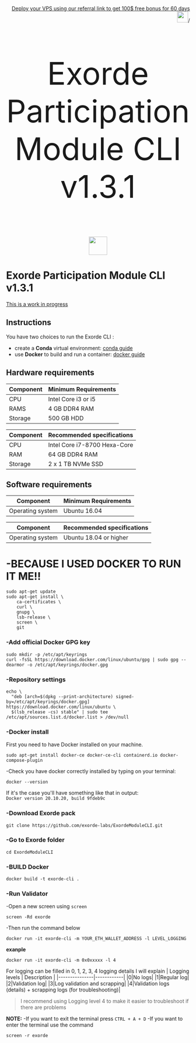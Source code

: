 <p style="font-size:14px" align="right">
<a href="https://m.do.co/c/2cea00d4f9bble" target="_blank">Deploy your VPS using our referral link to get 100$ free bonus for 60 days <img src="https://user-images.githubusercontent.com/50621007/183284313-adf81164-6db4-4284-9ea0-bcb841936350.png" width="30"/></a>/
</p>
<p align="center">
<p style="font-size:85px" align="center"> Exorde Participation Module CLI v1.3.1 
<p align="center">
  <img height="50" height="auto" src="https://user-images.githubusercontent.com/112532410/200643438-8cea10cd-2c5e-40f6-8def-b30e5bd47e9f.jpeg">
</p>

# Exorde Participation Module CLI v1.3.1

[ This is a work in progress ](https://github.com/exorde-labs/ExordeModuleCLI/)

## Instructions
You have two choices to run the Exorde CLI : 
- create a **Conda** virtual environment: [conda guide](https://docs.conda.io/projects/conda/en/latest/user-guide/install/linux.html)
- use **Docker** to build and run a container: [docker guide](https://docs.docker.com/engine/install/ubuntu)

## Hardware requirements

| Component | Minimum Requirements |
|----------|---------------------|
|CPU|Intel Core i3 or i5|
|RAMS|4 GB DDR4 RAM|
|Storage|500 GB HDD|

| Component | Recommended specifications |
|----------|---------------------|
|CPU|Intel Core i7-8700 Hexa-Core|
|RAM|64 GB DDR4 RAM|
|Storage|2 x 1 TB NVMe SSD|

## Software requirements

| Component | Minimum Requirements |
|----------|---------------------|
|Operating system|Ubuntu 16.04|

| Component | Recommended specifications |
|----------|---------------------|
|Operating system|Ubuntu 18.04 or higher|

# -BECAUSE I USED DOCKER TO RUN IT ME!! 
```
sudo apt-get update
sudo apt-get install \
    ca-certificates \
    curl \
    gnupg \
    lsb-release \
    screen \
    git
```
### -Add official Docker GPG key
```
sudo mkdir -p /etc/apt/keyrings
curl -fsSL https://download.docker.com/linux/ubuntu/gpg | sudo gpg --dearmor -o /etc/apt/keyrings/docker.gpg
```
### -Repository settings
```
echo \
  "deb [arch=$(dpkg --print-architecture) signed-by=/etc/apt/keyrings/docker.gpg] https://download.docker.com/linux/ubuntu \
  $(lsb_release -cs) stable" | sudo tee /etc/apt/sources.list.d/docker.list > /dev/null
```
### -Docker install
First you need to have Docker installed on your machine.
```
sudo apt-get install docker-ce docker-ce-cli containerd.io docker-compose-plugin
```
-Check you have docker correctly installed by typing on your terminal: 
```
docker --version
```
If it's the case you'll have something like that in output:  
`Docker version 20.10.20, build 9fdeb9c`

### -Download Exorde pack
```
git clone https://github.com/exorde-labs/ExordeModuleCLI.git
```
### -Go to Exorde folder
```
cd ExordeModuleCLI
```
### -BUILD Docker
```
docker build -t exorde-cli . 
```
### -Run Validator
-Open a new screen using `screen`
```
screen -Rd exorde
```
-Then run the command below

```
docker run -it exorde-cli -m YOUR_ETH_WALLET_ADDRESS -l LEVEL_LOGGING
```
**exanple**
```
docker run -it exorde-cli -m 0x0xxxxx -l 4
```
For logging can be filled in 0, 1, 2, 3, 4 logging details I will explain
| Logging levels | Description |
|---------------|------------|
|0|No logs|
|1|Regular log|
|2|Validation log|
|3|Log validation and scrapping|
|4|Validation logs (details) + scrapping logs (for troubleshooting)|

> I recommend using Logging level 4 to make it easier to troubleshoot if there are problems

**NOTE:**
-If you want to exit the terminal press `CTRL + A + D`
-If you want to enter the terminal use the command 
```
screen -r exorde
```
